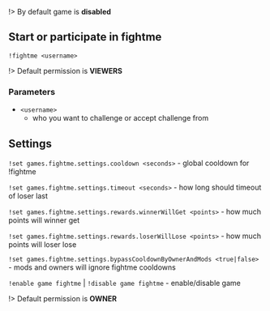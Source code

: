 !> By default game is **disabled**

## Start or participate in fightme

`!fightme <username>`

!> Default permission is **VIEWERS**

### Parameters

- `<username>`
  - who you want to challenge or accept challenge from

## Settings

`!set games.fightme.settings.cooldown <seconds>` - global cooldown for !fightme

`!set games.fightme.settings.timeout <seconds>` - how long should timeout of
loser last

`!set games.fightme.settings.rewards.winnerWillGet <points>` - how much points
will winner get

`!set games.fightme.settings.rewards.loserWillLose <points>` - how much points
will loser lose

`!set games.fightme.settings.bypassCooldownByOwnerAndMods <true|false>` -
mods and owners will ignore fightme cooldowns

`!enable game fightme` |
`!disable game fightme` - enable/disable game

!> Default permission is **OWNER**